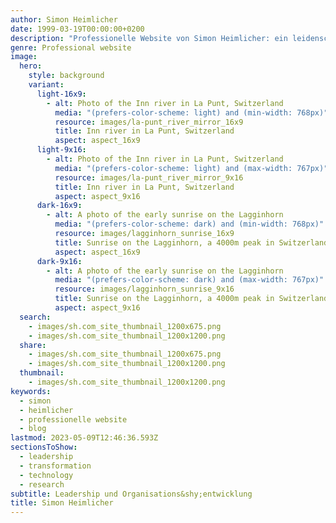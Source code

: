 ```yaml
---
author: Simon Heimlicher
date: 1999-03-19T00:00:00+0200
description: "Professionelle Website von Simon Heimlicher: ein leidenschaftlichen Leader, der über Führung, Organisationsentwicklung und Technologie schreibt"
genre: Professional website
image:
  hero:
    style: background
    variant:
      light-16x9:
        - alt: Photo of the Inn river in La Punt, Switzerland
          media: "(prefers-color-scheme: light) and (min-width: 768px)"
          resource: images/la-punt_river_mirror_16x9
          title: Inn river in La Punt, Switzerland
          aspect: aspect_16x9
      light-9x16:
        - alt: Photo of the Inn river in La Punt, Switzerland
          media: "(prefers-color-scheme: light) and (max-width: 767px)"
          resource: images/la-punt_river_mirror_9x16
          title: Inn river in La Punt, Switzerland
          aspect: aspect_9x16
      dark-16x9:
        - alt: A photo of the early sunrise on the Lagginhorn
          media: "(prefers-color-scheme: dark) and (min-width: 768px)"
          resource: images/lagginhorn_sunrise_16x9
          title: Sunrise on the Lagginhorn, a 4000m peak in Switzerland
          aspect: aspect_16x9
      dark-9x16:
        - alt: A photo of the early sunrise on the Lagginhorn
          media: "(prefers-color-scheme: dark) and (max-width: 767px)"
          resource: images/lagginhorn_sunrise_9x16
          title: Sunrise on the Lagginhorn, a 4000m peak in Switzerland
          aspect: aspect_9x16
  search:
    - images/sh.com_site_thumbnail_1200x675.png
    - images/sh.com_site_thumbnail_1200x1200.png
  share:
    - images/sh.com_site_thumbnail_1200x675.png
    - images/sh.com_site_thumbnail_1200x1200.png
  thumbnail:
    - images/sh.com_site_thumbnail_1200x1200.png
keywords:
  - simon
  - heimlicher
  - professionelle website
  - blog
lastmod: 2023-05-09T12:46:36.593Z
sectionsToShow:
  - leadership
  - transformation
  - technology
  - research
subtitle: Leadership und Organisations&shy;entwicklung
title: Simon Heimlicher
---
```

